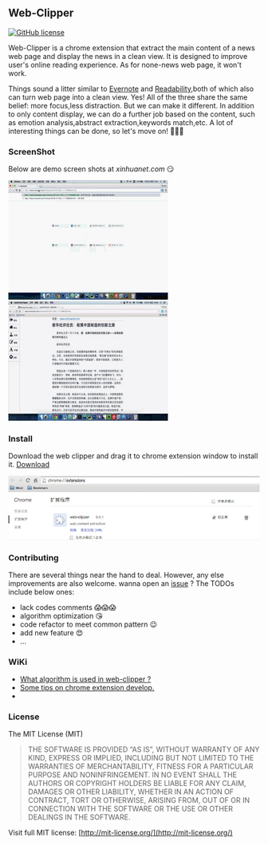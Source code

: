## Web-Clipper
[![GitHub license](https://img.shields.io/github/license/mashape/apistatus.svg)](http://mit-license.org/)

Web-Clipper is a chrome extension that extract the main content of a news web page and display the news in a clean view. It is designed to improve user's online reading experience. As for none-news web page, it won't work.

Things sound a litter similar to  [Evernote](https://evernote.com/intl/zh-cn/sign-up/) and [Readability](https://www.readability.com/),both of which also can turn web page into a clean view. Yes! All of the three share the same belief: more focus,less distraction. But we can make it different. In addition to only content display, we can do a further job based on the content, such as emotion analysis,abstract extraction,keywords match,etc. A lot of interesting things can be done, so let's move on! :clap::clap::clap:

### ScreenShot
Below are demo screen shots at *xinhuanet.com* :smirk:

![web-clipper-demo](demo/clipper-content.gif)   ![web-clipper-demo](demo/change-color.gif)

### Install
Download the web clipper and drag it to  chrome extension window to install it. [Download](https://github.com/XfLoops/web-clipper/blob/master/build/WebClipper_v3.0.1.crx)

![install window](demo/install-window.png)
### Contributing
There are several things near the hand to deal. However, any else improvements are also welcome. wanna open an [issue](https://github.com/XfLoops/web-clipper/issues/new) ? The TODOs include below ones:
- lack codes comments :scream::scream::scream:
- algorithm optimization :kissing_heart:
- code refactor to meet common pattern :wink:
- add new feature  :heart_eyes:
- ...

### WiKi
- [What algorithm is used in web-clipper ?](https://github.com/XfLoops/web-clipper/wiki/What-algorithm-is-used-in-web-clipper%3F)
- [Some tips on chrome extension develop.](https://github.com/XfLoops/web-clipper/wiki/Some-tips-on-chrome-extension-develop)
- []()

### License
The MIT License (MIT)

> THE SOFTWARE IS PROVIDED “AS IS”, WITHOUT WARRANTY OF ANY KIND, EXPRESS OR IMPLIED, INCLUDING BUT NOT LIMITED TO THE WARRANTIES OF MERCHANTABILITY, FITNESS FOR A PARTICULAR PURPOSE AND NONINFRINGEMENT. IN NO EVENT SHALL THE AUTHORS OR COPYRIGHT HOLDERS BE LIABLE FOR ANY CLAIM, DAMAGES OR OTHER LIABILITY, WHETHER IN AN ACTION OF CONTRACT, TORT OR OTHERWISE, ARISING FROM, OUT OF OR IN CONNECTION WITH THE SOFTWARE OR THE USE OR OTHER DEALINGS IN THE SOFTWARE.

 Visit full MIT license: [http://mit-license.org/](http://mit-license.org/)
